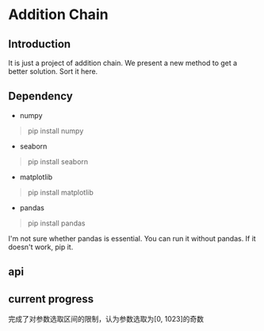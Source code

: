# Addition Chain
## Introduction
It is just a project of addition chain. We present a new method to get a better solution. Sort it here.

## Dependency
* numpy
> pip install numpy
* seaborn
> pip install seaborn
* matplotlib
> pip install matplotlib
* pandas
> pip install pandas

I'm not sure whether pandas is essential. You can run it without pandas. If it doesn't work, pip it.


## api

## current progress
完成了对参数选取区间的限制，认为参数选取为[0, 1023]的奇数
